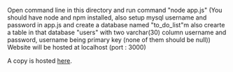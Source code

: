 Open command line in this directory and run command "node app.js" 
(You should have node and npm installed, also setup mysql username and password in app.js and create a database named "to_do_list"m 
also crearte a table in that database "users" with two varchar(30) column username and password, username being primary key (none of them should be null))
Website will be hosted at localhost (port : 3000)

A copy is hosted [here](https://to-do-list-with-db.glitch.me/).
